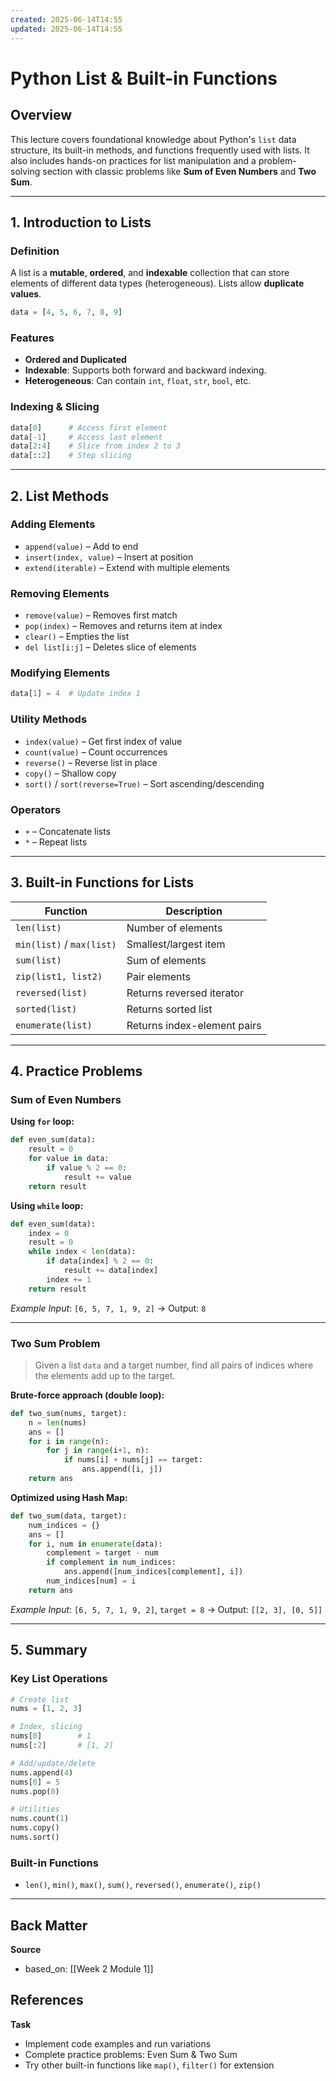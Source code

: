 ```yaml
---
created: 2025-06-14T14:55  
updated: 2025-06-14T14:55  
---
```


# Python List & Built-in Functions  
## Overview  
This lecture covers foundational knowledge about Python's `list` data structure, its built-in methods, and functions frequently used with lists. It also includes hands-on practices for list manipulation and a problem-solving section with classic problems like **Sum of Even Numbers** and **Two Sum**.

---

## 1. Introduction to Lists  

### Definition  
A list is a **mutable**, **ordered**, and **indexable** collection that can store elements of different data types (heterogeneous). Lists allow **duplicate values**.

```python
data = [4, 5, 6, 7, 8, 9]
```

### Features
- **Ordered and Duplicated**
- **Indexable**: Supports both forward and backward indexing.
- **Heterogeneous**: Can contain `int`, `float`, `str`, `bool`, etc.

### Indexing & Slicing  
```python
data[0]      # Access first element
data[-1]     # Access last element
data[2:4]    # Slice from index 2 to 3
data[::2]    # Step slicing
```

---

## 2. List Methods  

### Adding Elements  
- `append(value)` – Add to end  
- `insert(index, value)` – Insert at position  
- `extend(iterable)` – Extend with multiple elements

### Removing Elements  
- `remove(value)` – Removes first match  
- `pop(index)` – Removes and returns item at index  
- `clear()` – Empties the list  
- `del list[i:j]` – Deletes slice of elements

### Modifying Elements  
```python
data[1] = 4  # Update index 1
```

### Utility Methods  
- `index(value)` – Get first index of value  
- `count(value)` – Count occurrences  
- `reverse()` – Reverse list in place  
- `copy()` – Shallow copy  
- `sort()` / `sort(reverse=True)` – Sort ascending/descending

### Operators  
- `+` – Concatenate lists  
- `*` – Repeat lists

---

## 3. Built-in Functions for Lists  

| Function | Description |
|----------|-------------|
| `len(list)` | Number of elements |
| `min(list)` / `max(list)` | Smallest/largest item |
| `sum(list)` | Sum of elements |
| `zip(list1, list2)` | Pair elements |
| `reversed(list)` | Returns reversed iterator |
| `sorted(list)` | Returns sorted list |
| `enumerate(list)` | Returns index-element pairs |

---

## 4. Practice Problems  

### Sum of Even Numbers  

**Using `for` loop:**
```python
def even_sum(data):
    result = 0
    for value in data:
        if value % 2 == 0:
            result += value
    return result
```

**Using `while` loop:**
```python
def even_sum(data):
    index = 0
    result = 0
    while index < len(data):
        if data[index] % 2 == 0:
            result += data[index]
        index += 1
    return result
```

*Example Input*: `[6, 5, 7, 1, 9, 2]` → Output: `8`

---

### Two Sum Problem  

> Given a list `data` and a target number, find all pairs of indices where the elements add up to the target.

**Brute-force approach (double loop):**
```python
def two_sum(nums, target):
    n = len(nums)
    ans = []
    for i in range(n):
        for j in range(i+1, n):
            if nums[i] + nums[j] == target:
                ans.append([i, j])
    return ans
```

**Optimized using Hash Map:**
```python
def two_sum(data, target):
    num_indices = {}
    ans = []
    for i, num in enumerate(data):
        complement = target - num
        if complement in num_indices:
            ans.append([num_indices[complement], i])
        num_indices[num] = i
    return ans
```

*Example Input*: `[6, 5, 7, 1, 9, 2]`, `target = 8` → Output: `[[2, 3], [0, 5]]`

---

## 5. Summary  

### Key List Operations  
```python
# Create list
nums = [1, 2, 3]

# Index, slicing
nums[0]        # 1
nums[:2]       # [1, 2]

# Add/update/delete
nums.append(4)
nums[0] = 5
nums.pop(0)

# Utilities
nums.count(1)
nums.copy()
nums.sort()
```

### Built-in Functions  
- `len()`, `min()`, `max()`, `sum()`, `reversed()`, `enumerate()`, `zip()`

---

## Back Matter  
**Source**
- based_on: [[Week 2 Module 1]]

**References**
- 
**Task**
- Implement code examples and run variations  
- Complete practice problems: Even Sum & Two Sum  
- Try other built-in functions like `map()`, `filter()` for extension
